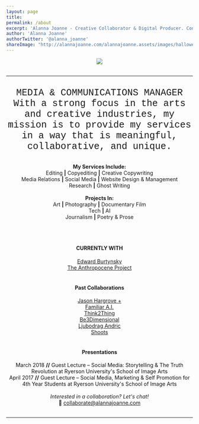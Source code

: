 ```yaml
---
layout: page
title:  
permalink: /about
excerpt: 'Alanna Joanne - Creative Collaborator & Digital Producer. Contact me: collaborate@alannajoanne.com'
author: 'Alanna Joanne'
authorTwitter: '@alanna_joanne'
shareImage: "http://alannajoanne.com/alannajoanne.assets/images/halloween-portrait.JPG"
---
```


<center><a href="http://alannajoanne.com/about">
  <img class="img-responsive" class="w3-round-large" src="http://alannajoanne.com/alannajoanne.assets/images/halloween-portrait.JPG">
</a></center> 
 
<br>

***

<br>

<center style="font-family: Courier New; font-size: 25px; ">MEDIA & COMMUNICATIONS MANAGER <br> With a strong focus in the arts and creative industries, my mission is to provide my services in a way that is meaningful, collaborative, and unique.</center>

<br>
<div class="poem">
 <p>
<center><b>My Services Include:</b></center>
<center>Editing <b>|</b> Copyediting <b>|</b> Creative Copywriting</center>
<center>Media Relations <b>|</b> Social Media <b>|</b> Website Design & Management</center> 
<center>Research <b>|</b> Ghost Writing</center>
<br>
<center><b>Projects In:</b></center>  
<center>Art <b>|</b> Photography <b>|</b> Documentary Film </center>
<center>Tech <b>|</b> AI</center>
<center>Journalism <b>|</b> Poetry & Prose</center>
<br>
</p>
</div>

<br>
  
#### <center>CURRENTLY WITH</center>

<center><a href="https://twitter.com/edwardburtynsky">Edward Burtynsky</a></center>
<center><a href="https://twitter.com/anthropocene">The Anthropocene Project</a></center>

<br>

#### <center>Past Collaborations</center> 

<center><a href="https://twitter.com/jasonhargrove">Jason Hargrove +</a></center>
<center><a href="https://twitter.com/makefamiliar">Familiar A.I.</a></center>
<center><a href="https://twitter.com/think2thing">Think2Thing</a></center>
<center><a href="http://be3dimensional.com/">Be3Dimensional</a></center>
<center><a href="http://ljubodrag-andric.com/">Ljubodrag Andric</a></center>
<center><a href="http://shootsofficial.com/">Shoots</a></center>

<br>

#### <center>Presentations</center>

<center style="color: #111;">March 2018 <b>//</b> Guest Lecture – Social Media: Storytelling & The Truth Revolution at Ryerson University's School of Image Arts </center>
<center style="color: #111;"> April 2017 <b>//</b> Guest Lecture – Social Media, Marketing & Self Promotion for 4th Year Students at Ryerson University's School of Image Arts</center>

<br> 

<center><em>Interested in a collaboration? Let's chat!</em></center> 
<center>💌  <a href="mailto:collaborate@alannajoanne.com">collaborate@alannajoanne.com</a></center>
<br>

***

<br>
